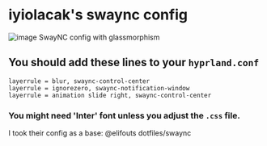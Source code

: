 # iyiolacak's swaync config
![image](https://github.com/user-attachments/assets/2c3dc609-4293-471f-b3f8-9aa25fcc91b5)
SwayNC config with glassmorphism
## You should add these lines to your `hyprland.conf`
```
layerrule = blur, swaync-control-center
layerrule = ignorezero, swaync-notification-window
layerrule = animation slide right, swaync-control-center
```
### You might need 'Inter' font unless you adjust the `.css` file.

I took their config as a base: @elifouts dotfiles/swaync
